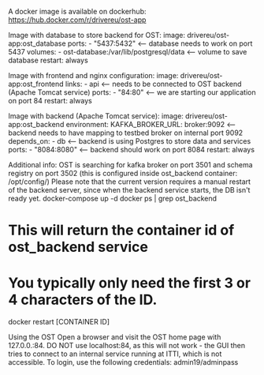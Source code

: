 A docker image is available on dockerhub: https://hub.docker.com/r/drivereu/ost-app

Image with database to store backend for OST:
    image: drivereu/ost-app:ost_database
    ports:
    - "5437:5432" <-- database needs to work on port 5437
    volumes:
    - ost-database:/var/lib/postgresql/data <-- volume to save database
    restart: always

Image with frontend and nginx configuration:
    image: drivereu/ost-app:ost_frontend
    links:
    - api <-- needs to be connected to OST backend (Apache Tomcat service)
    ports:
    - "84:80" <-- we are starting our application on port 84
    restart: always

Image with backend (Apache Tomcat service):
    image: drivereu/ost-app:ost_backend
    environment:
      KAFKA_BROKER_URL: broker:9092 <-- backend needs to have mapping to testbed broker on internal port 9092
    depends_on:
    - db <-- backend is using Postgres to store data and services
    ports:
    - "8084:8080" <-- backend should work on port 8084
    restart: always

Additional info:
OST is searching for kafka broker on port 3501 and schema registry on port 3502 (this is configured inside ost_backend container: /opt/config/)
Please note that the current version requires a manual restart of the backend server, since when the backend service starts, the DB isn't ready yet.
docker-compose up -d
docker ps | grep ost_backend
# This will return the container id of ost_backend service
# You typically only need the first 3 or 4 characters of the ID.
docker restart [CONTAINER ID]

Using the OST
Open a browser and visit the OST home page with 127.0.0.:84.
DO NOT use localhost:84, as this will not work - the GUI then tries to connect to an internal service running at ITTI, which is not accessible.
To login, use the following credentials: admin19/adminpass

